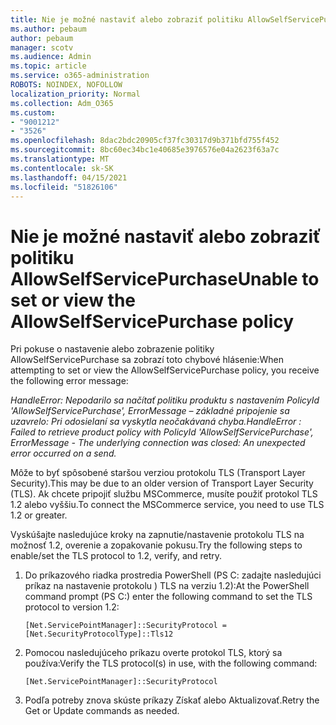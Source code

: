 ```yaml
---
title: Nie je možné nastaviť alebo zobraziť politiku AllowSelfServicePurchase
ms.author: pebaum
author: pebaum
manager: scotv
ms.audience: Admin
ms.topic: article
ms.service: o365-administration
ROBOTS: NOINDEX, NOFOLLOW
localization_priority: Normal
ms.collection: Adm_O365
ms.custom:
- "9001212"
- "3526"
ms.openlocfilehash: 8dac2bdc20905cf37fc30317d9b371bfd755f452
ms.sourcegitcommit: 8bc60ec34bc1e40685e3976576e04a2623f63a7c
ms.translationtype: MT
ms.contentlocale: sk-SK
ms.lasthandoff: 04/15/2021
ms.locfileid: "51826106"
---
```

# <a name="unable-to-set-or-view-the-allowselfservicepurchase-policy"></a><span data-ttu-id="fd367-102">Nie je možné nastaviť alebo zobraziť politiku AllowSelfServicePurchase</span><span class="sxs-lookup"><span data-stu-id="fd367-102">Unable to set or view the AllowSelfServicePurchase policy</span></span>

<span data-ttu-id="fd367-103">Pri pokuse o nastavenie alebo zobrazenie politiky AllowSelfServicePurchase sa zobrazí toto chybové hlásenie:</span><span class="sxs-lookup"><span data-stu-id="fd367-103">When attempting to set or view the AllowSelfServicePurchase policy, you receive the following error message:</span></span>

<span data-ttu-id="fd367-104">*HandleError: Nepodarilo sa načítať politiku produktu s nastavením PolicyId 'AllowSelfServicePurchase', ErrorMessage – základné pripojenie sa uzavrelo: Pri odosielaní sa vyskytla neočakávaná chyba.*</span><span class="sxs-lookup"><span data-stu-id="fd367-104">*HandleError : Failed to retrieve product policy with PolicyId 'AllowSelfServicePurchase', ErrorMessage - The underlying connection was closed: An unexpected error occurred on a send.*</span></span>

<span data-ttu-id="fd367-105">Môže to byť spôsobené staršou verziou protokolu TLS (Transport Layer Security).</span><span class="sxs-lookup"><span data-stu-id="fd367-105">This may be due to an older version of Transport Layer Security (TLS).</span></span> <span data-ttu-id="fd367-106">Ak chcete pripojiť službu MSCommerce, musíte použiť protokol TLS 1.2 alebo vyššiu.</span><span class="sxs-lookup"><span data-stu-id="fd367-106">To connect the MSCommerce service, you need to use TLS 1.2 or greater.</span></span>  

<span data-ttu-id="fd367-107">Vyskúšajte nasledujúce kroky na zapnutie/nastavenie protokolu TLS na možnosť 1.2, overenie a zopakovanie pokusu.</span><span class="sxs-lookup"><span data-stu-id="fd367-107">Try the following steps to enable/set the TLS protocol to 1.2, verify, and retry.</span></span>
 1. <span data-ttu-id="fd367-108">Do príkazového riadka prostredia PowerShell (PS C: zadajte nasledujúci príkaz na nastavenie protokolu \) TLS na verziu 1.2):</span><span class="sxs-lookup"><span data-stu-id="fd367-108">At the PowerShell command prompt (PS C:\) enter the following command to set the TLS protocol to version 1.2:</span></span>

    `[Net.ServicePointManager]::SecurityProtocol = [Net.SecurityProtocolType]::Tls12`

2. <span data-ttu-id="fd367-109">Pomocou nasledujúceho príkazu overte protokol TLS, ktorý sa používa:</span><span class="sxs-lookup"><span data-stu-id="fd367-109">Verify the TLS protocol(s) in use, with the following command:</span></span>

    `[Net.ServicePointManager]::SecurityProtocol` 

3. <span data-ttu-id="fd367-110">Podľa potreby znova skúste príkazy Získať alebo Aktualizovať.</span><span class="sxs-lookup"><span data-stu-id="fd367-110">Retry the Get or Update commands as needed.</span></span>


